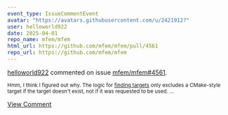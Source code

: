 ```yaml
---
event_type: IssueCommentEvent
avatar: "https://avatars.githubusercontent.com/u/2421912?"
user: helloworld922
date: 2025-04-01
repo_name: mfem/mfem
html_url: https://github.com/mfem/mfem/pull/4561
repo_url: https://github.com/mfem/mfem
---
```


<a href='https://github.com/helloworld922' target='_blank'>helloworld922</a> commented on issue <a href='https://github.com/mfem/mfem/pull/4561' target='_blank'>mfem/mfem#4561</a>.

<small>Hmm, I think I figured out why. The logic for [finding targets](https://github.com/mfem/mfem/blob/7c80866b4930d3572035a96ea14dceb74d98694e/CMakeLists.txt#L604) only excludes a CMake-style target if the target doesn't exist, not if it was requested to be used....</small>

<a href='https://github.com/mfem/mfem/pull/4561' target='_blank'>View Comment</a>
